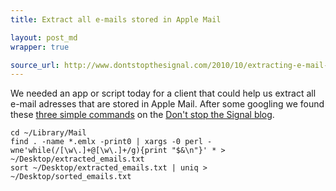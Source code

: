 ```yaml
---
title: Extract all e-mails stored in Apple Mail

layout: post_md
wrapper: true

source_url: http://www.dontstopthesignal.com/2010/10/extracting-e-mail-addresses-from-apple.html
---
```

We needed an app or script today for a client that could help us extract all e-mail adresses that are stored in Apple Mail. After some googling we found these [three simple commands](post-url) on the [Don't stop the Signal blog](blog-url).

    cd ~/Library/Mail
    find . -name *.emlx -print0 | xargs -0 perl -wne'while(/[\w\.]+@[\w\.]+/g){print "$&\n"}' * > ~/Desktop/extracted_emails.txt
    sort ~/Desktop/extracted_emails.txt | uniq > ~/Desktop/sorted_emails.txt

[post-url]: http://www.dontstopthesignal.com/2010/10/extracting-e-mail-addresses-from-apple.html
[blog-url]: http://www.dontstopthesignal.com/